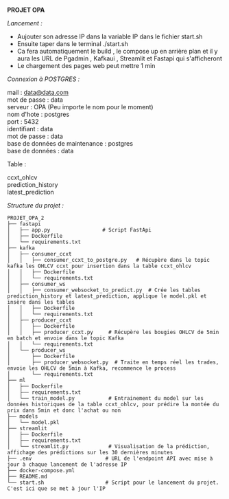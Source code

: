 **PROJET OPA**  

*Lancement :*  

- Aujouter son adresse IP dans la variable IP dans le fichier start.sh   
- Ensuite taper dans le terminal ./start.sh  
- Ca fera automatiquement le build , le compose up en arrière plan et il y aura les URL de Pgadmin , Kafkaui , Streamlit et Fastapi qui s'afficheront  
- Le chargement des pages web peut mettre 1 min  

*Connexion à POSTGRES :*  

mail : data@data.com   
mot de passe : data   
serveur : OPA (Peu importe le nom pour le moment)  
nom d'hote : postgres  
port : 5432   
identifiant : data   
mot de passe : data  
base de données de maintenance : postgres  
base de données : data  

Table :   

ccxt_ohlcv  
prediction_history  
latest_prediction  


*Structure du projet :*

```plaintext
PROJET_OPA_2
├── fastapi
│   ├── app.py                 # Script FastApi
│   ├── Dockerfile
│   └── requirements.txt
├── kafka
│   ├── consumer_ccxt
│   │   ├── consumer_ccxt_to_postgre.py   # Récupère dans le topic kafka les OHLCV ccxt pour insertion dans la table ccxt_ohlcv
│   │   ├── Dockerfile
│   │   └── requirements.txt
│   ├── consumer_ws
│   │   ├── consumer_websocket_to_predict.py  # Crée les tables prediction_history et latest_prediction, applique le model.pkl et insère dans les tables
│   │   ├── Dockerfile
│   │   └── requirements.txt
│   ├── producer_ccxt
│   │   ├── Dockerfile
│   │   ├── producer_ccxt.py     # Récupère les bougies OHLCV de 5min en batch et envoie dans le topic Kafka
│   │   └── requirements.txt
│   └── producer_ws
│       ├── Dockerfile
│       ├── producer_websocket.py  # Traite en temps réel les trades, envoie les OHLCV de 5min à Kafka, recommence le process
│       └── requirements.txt
├── ml
│   ├── Dockerfile
│   ├── requirements.txt
│   └── train_model.py           # Entrainement du model sur les données historiques de la table ccxt_ohlcv, pour prédire la montée du prix dans 5min et donc l'achat ou non
├── models
│   └── model.pkl
├── streamlit
│   ├── Dockerfile
│   ├── requirements.txt
│   └── streamlit.py             # Visualisation de la prédiction, affichage des prédictions sur les 30 dernières minutes
├── .env                        # URL de l'endpoint API avec mise à jour à chaque lancement de l'adresse IP
├── docker-compose.yml
├── README.md
└── start.sh                    # Script pour le lancement du projet. C'est ici que se met à jour l'IP
```

